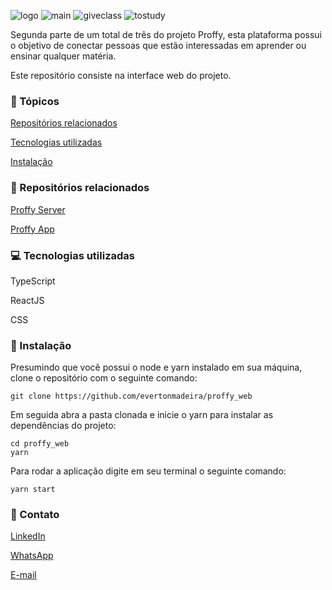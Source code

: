 ![logo](https://user-images.githubusercontent.com/42476488/92246737-8f050080-ee9c-11ea-94a1-1946e8cc4ef8.png)
![main](https://user-images.githubusercontent.com/42476488/92247139-29fdda80-ee9d-11ea-919d-aa628617f987.png)
![giveclass](https://user-images.githubusercontent.com/42476488/92247141-2a967100-ee9d-11ea-9599-9bac05663a03.png)
![tostudy](https://user-images.githubusercontent.com/42476488/92247142-2b2f0780-ee9d-11ea-831c-05ea2170cf11.png)

Segunda parte de um total de três do projeto Proffy, esta plataforma possui o objetivo de conectar pessoas que estão interessadas em aprender ou ensinar qualquer matéria.

Este repositório consiste na interface web do projeto.

### :pushpin: Tópicos
   [Repositórios relacionados](#repositorios-relacionados)
   
   [Tecnologias utilizadas](#tecnocologias-utilizadas)
   
   [Instalação](#instalação)
  
### :rocket: Repositórios relacionados
   [Proffy Server](https://github.com/evertonmadeira/proffy_server)
   
   [Proffy App](https://github.com/evertonmadeira/proffy_app)
    
### :computer: Tecnologias utilizadas
   TypeScript
   
   ReactJS
   
   CSS
  
### :construction_worker: Instalação
  Presumindo que você possui o node e yarn instalado em sua máquina, clone o repositório com o seguinte comando: 
  ```
  git clone https://github.com/evertonmadeira/proffy_web
  ```
  Em seguida abra a pasta clonada e inicie o yarn para instalar as dependências do projeto: 
  ```
  cd proffy_web
  yarn
  ```
  Para rodar a aplicação digite em seu terminal o seguinte comando:
  ```
  yarn start
  ```
### :iphone: Contato
  [LinkedIn](https://www.linkedin.com/in/evertonmadeira/)
  
  [WhatsApp](https://whats.link/evertonmbf)
  
  [E-mail](everton.comp@gmail.com)

